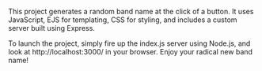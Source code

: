 This project generates a random band name at the click of a button. It uses JavaScript, EJS for templating, CSS for styling, and includes a custom server built using Express. 

To launch the project, simply fire up the index.js server using Node.js, and look at http://localhost:3000/ in your browser. Enjoy your radical new band name!
